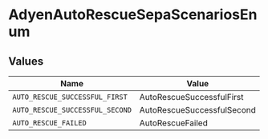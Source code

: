 # AdyenAutoRescueSepaScenariosEnum


## Values

| Name                            | Value                           |
| ------------------------------- | ------------------------------- |
| `AUTO_RESCUE_SUCCESSFUL_FIRST`  | AutoRescueSuccessfulFirst       |
| `AUTO_RESCUE_SUCCESSFUL_SECOND` | AutoRescueSuccessfulSecond      |
| `AUTO_RESCUE_FAILED`            | AutoRescueFailed                |